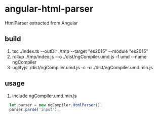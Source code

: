 # angular-html-parser
HtmlParser extracted from Angular 


## build
1. tsc ./index.ts --outDir ./tmp --target "es2015" --module "es2015"
2. rollup ./tmp/index.js --o ./dist/ngCompiler.umd.js -f umd --name ngCompiler
3. uglifyjs ./dist/ngCompiler.umd.js -c  -o ./dist/ngCompiler.umd.min.js

## usage
1. include ngCompiler.umd.min.js

```ts
  let parser = new ngCompiler.HtmlParser();
  parser.parse('input');
```
